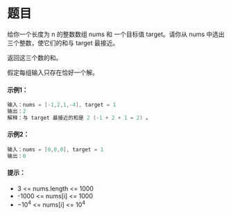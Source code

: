 # 题目
给你一个长度为 n 的整数数组 nums 和 一个目标值 target。请你从 nums 中选出三个整数，使它们的和与 target 最接近。

返回这三个数的和。

假定每组输入只存在恰好一个解。

#### 示例1：

```c++
输入：nums = [-1,2,1,-4], target = 1
输出：2
解释：与 target 最接近的和是 2 (-1 + 2 + 1 = 2) 。
```

#### 示例2：
```c++
输入：nums = [0,0,0], target = 1
输出：0
```

#### 提示：

* 3 <= nums.length <= 1000
* -1000 <= nums[i] <= 1000
* $-10^4$ <= nums[i] <= $10^4$